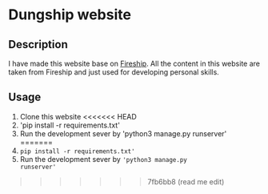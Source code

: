 # Dungship website
## Description
I have made this website base on [Fireship](https://fireship.io/). All the content in this website are taken from Fireship and just used for developing personal skills.
## Usage
1. Clone this website
<<<<<<< HEAD
2. 'pip install -r requirements.txt'
3. Run the development sever by 'python3 manage.py runserver'
=======
2. <code>pip install -r requirements.txt'</code>
3. Run the development sever by <code>'python3 manage.py runserver'</code>
>>>>>>> 7fb6bb8 (read me edit)
